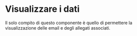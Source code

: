 # Visualizzare i dati

Il solo compito di questo componente è quello di permettere la visualizzazione delle email e degli allegati associati.
